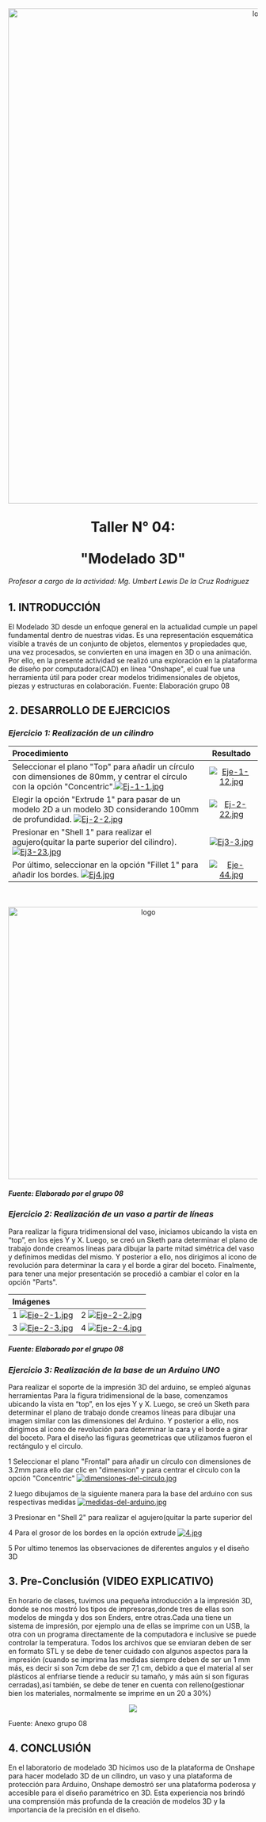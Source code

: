 
  <p align="center" style="margin-top: 50px; margin-bottom: 50px; font-family: Arial, sans-serif;">
  <p align="center">
    <img src="https://i.postimg.cc/pXjm2knB/Grupo-08.jpg)](https://postimg.cc/ZCTbH8H9)" width="1000" alt="logo">
  </p>  
 
   </p>  
  <h1 align="center" style="margin-top: 30px; margin-bottom: 0px;">Taller N° 04:</h1>
</p>
 </p>  
  <h1 align="center" style="margin-top: 30px; margin-bottom: 0px;">"Modelado 3D"</h1>
</p>
 
###### *Profesor a cargo de la actividad: Mg. Umbert Lewis De la Cruz Rodriguez*


## 1. INTRODUCCIÓN

El Modelado 3D desde un enfoque general en la actualidad cumple un papel fundamental dentro de nuestras vidas. Es una representación esquemática visible a través de un conjunto de objetos, elementos y propiedades que, una vez procesados, se convierten en una imagen en 3D o una animación. Por ello, en la presente actividad se realizó una exploración en la plataforma de diseño por computadora(CAD) en línea "Onshape", el cual fue una herramienta útil para poder crear modelos tridimensionales de objetos, piezas y estructuras en colaboración. 
Fuente: Elaboración grupo 08

## 2. DESARROLLO DE EJERCICIOS
### *Ejercicio 1: Realización de un cilindro*

| Procedimiento | Resultado   | 
| :------------ |:---------------:| 
| Seleccionar el plano "Top" para añadir un círculo con dimensiones de 80mm, y centrar el círculo con la opción "Concentric".[![Ej-1-1.jpg](https://i.postimg.cc/MKnzFzCv/Ej-1-1.jpg)](https://postimg.cc/CzVyZpLg) | [![Eje-1-12.jpg](https://i.postimg.cc/mry4HkH6/Eje-1-12.jpg)](https://postimg.cc/R3h2rMGc) |
| Elegir la opción "Extrude 1" para pasar de un modelo 2D a un modelo 3D considerando 100mm de profundidad. [![Ej-2-2.jpg](https://i.postimg.cc/Rhx46YC4/Ej-2-2.jpg)](https://postimg.cc/MM5hgdjF)|[![Ej-2-22.jpg](https://i.postimg.cc/RCwM5vGF/Ej-2-22.jpg)](https://postimg.cc/7bYvS8F8) |
| Presionar en "Shell 1" para realizar el agujero(quitar la parte superior del cilindro). [![Ej3-23.jpg](https://i.postimg.cc/XJ6GkQQ7/Ej3-23.jpg)](https://postimg.cc/7CXZx1Fp) | [![Ej3-3.jpg](https://i.postimg.cc/CMfr11fG/Ej3-3.jpg)](https://postimg.cc/Hjd9vTzn)| 
| Por último, seleccionar en la opción "Fillet 1" para añadir los bordes. [![Ej4.jpg](https://i.postimg.cc/Ss762Jcs/Ej4.jpg)](https://postimg.cc/TL1LB27M) | [![Eje-44.jpg](https://i.postimg.cc/prCJ7pd7/Eje-44.jpg)](https://postimg.cc/n9sm9VBY)| 

 <p align="center" style="margin-top: 50px; margin-bottom: 50px; font-family: Arial, sans-serif;">
  <p align="center">
    <img src="https://i.postimg.cc/VLWwH4gH/bonis.png)](https://postimg.cc/gnj1xVfv)" width="550" alt="logo">
  </p>  
  
  ##### Fuente: Elaborado por el grupo 08
  
### *Ejercicio 2: Realización de un vaso a partir de líneas*

Para realizar la figura tridimensional del vaso, iniciamos ubicando la vista en “top”, en los ejes Y y X. Luego, se creó un Sketh para determinar el plano de trabajo donde creamos líneas para dibujar la parte mitad simétrica del vaso y definimos medidas del mismo. Y posterior a ello, nos dirigimos al icono de revolución para determinar la cara y el borde a girar del boceto. Finalmente, para tener una mejor presentación se procedió a cambiar el color en la opción "Parts".

| Imágenes |   | 
| :------------ |:---------------:|  
|1 [![Eje-2-1.jpg](https://i.postimg.cc/KYsc4dbK/Eje-2-1.jpg)](https://postimg.cc/WDgcHYhj)| 2 [![Eje-2-2.jpg](https://i.postimg.cc/KzMbjjQV/Eje-2-2.jpg)](https://postimg.cc/R64ybMkQ)|
|3 [![Eje-2-3.jpg](https://i.postimg.cc/ZnHM5hk2/Eje-2-3.jpg)](https://postimg.cc/gLwDgQ2H)| 4 [![Eje-2-4.jpg](https://i.postimg.cc/y8kbs5Lp/Eje-2-4.jpg)](https://postimg.cc/QFZbq6Gc)| 

  ##### Fuente: Elaborado por el grupo 08

### *Ejercicio 3: Realización de la base de un Arduino UNO*


Para realizar el soporte de la impresión 3D del arduino, se empleó algunas herramientas Para la figura tridimensional de la base, comenzamos ubicando la vista en “top”, en los ejes Y y X. Luego, se creó un Sketh para determinar el plano de trabajo donde creamos líneas para dibujar una imagen similar  con las dimensiones del Arduino. Y posterior a ello, nos dirigimos al icono de revolución para determinar la cara y el borde a girar del boceto. Para el diseño las figuras geometricas que utilizamos fueron el rectángulo y el circulo.

1 Seleccionar el plano "Frontal" para añadir un círculo con dimensiones de 3.2mm para ello dar clic en "dimension" y para centrar el círculo con la opción "Concentric" [![dimensiones-del-circulo.jpg](https://i.postimg.cc/Bb4JyXhB/dimensiones-del-circulo.jpg)](https://postimg.cc/ZBskvKzW)

2 luego dibujamos de la siguiente manera para la base del arduino con sus respectivas medidas [![medidas-del-arduino.jpg](https://i.postimg.cc/WzVB30VQ/medidas-del-arduino.jpg)](https://postimg.cc/njdRSjCk)

3 Presionar en "Shell 2" para realizar el agujero(quitar la parte superior del

4 Para el grosor de los bordes en la opción extrude [![4.jpg](https://i.postimg.cc/595nB68N/4.jpg)](https://postimg.cc/qgRs0Bm9)

5 Por ultimo tenemos las observaciones de diferentes angulos y el diseño 3D 





## 3. Pre-Conclusión (VIDEO EXPLICATIVO) 
En horario de clases, tuvimos una pequeña introducción a la impresión 3D, donde se nos mostró los tipos de impresoras,donde tres de ellas son modelos de mingda y dos son Enders, entre otras.Cada una tiene un sistema de impresión, por ejemplo una de ellas se imprime con un USB, la otra con un programa directamente de la computadora e inclusive se puede controlar la temperatura. Todos los archivos que se enviaran deben de ser en formato STL y se debe de tener cuidado con algunos aspectos para la impresión (cuando se imprima las medidas siempre deben de ser un 1 mm más, es decir si son 7cm debe de ser 7,1 cm, debido a que el material al ser plásticos al enfriarse tiende a reducir su tamaño, y más aún si son figuras cerradas),así también, se debe de tener en cuenta con relleno(gestionar bien los materiales, normalmente se imprime en un 20 a 30%) 

<p align="center">
  <img src="https://i.postimg.cc/J4xVsTQX/Whats-App-Image-2024-02-03-at-6-18-45-AM.jpg)](https://postimg.cc/6y81Sfg6)" />
</p>
Fuente: Anexo grupo 08

## 4. CONCLUSIÓN
 En el laboratorio de modelado 3D  hicimos uso de la plataforma de Onshape para hacer modelado 3D de un cílindro, un vaso y una plataforma de protección para Arduino, Onshape demostró ser una plataforma poderosa y accesible para el diseño paramétrico en 3D. Esta experiencia nos brindó una comprensión más profunda de la creación de modelos 3D y la importancia de la precisión en el diseño.
